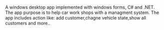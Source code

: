 A windows desktop app implemented with windows forms, C# and .NET.
The app purpose is to help car work shops with a managment system.
The app includes action like: add customer,chagne vehicle state,show all customers and more..
